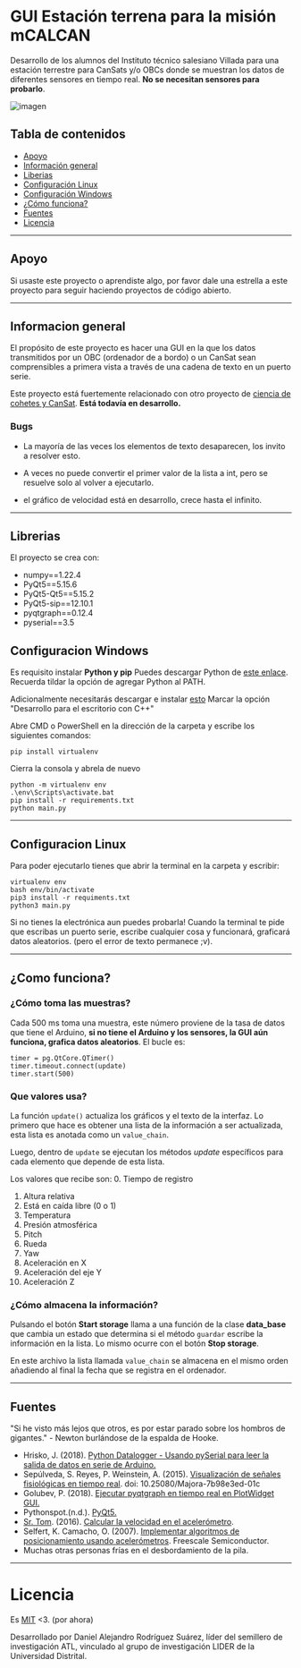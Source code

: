 # GUI Estación terrena para la misión mCALCAN
Desarrollo de los alumnos del Instituto técnico salesiano Villada para una estación terrestre para CanSats y/o OBCs donde se muestran los datos de diferentes sensores en tiempo real. **No se necesitan sensores para probarlo**.

![imagen](https://i.imgur.com/zDY3DnY.gif)

## Tabla de contenidos
* [Apoyo](#apoyo)
* [Información general](#informacion-general)
* [Liberias](#librerias)
* [Configuración Linux](#configuracion-linux)
* [Configuración Windows](#configuracion-windows)
* [¿Cómo funciona?](#como-funciona)
* [Fuentes](#fuentes)
* [Licencia](#licencia)

___
## Apoyo
Si usaste este proyecto o aprendiste algo, por favor dale una estrella a este proyecto para seguir haciendo proyectos de código abierto.
___

## Informacion general
El propósito de este proyecto es hacer una GUI en la que los datos transmitidos por un OBC (ordenador de a bordo) o un CanSat sean comprensibles a primera vista a través de una cadena de texto en un puerto serie.

Este proyecto está fuertemente relacionado con
otro proyecto de [ciencia de cohetes y CanSat](https://github.com/el-NASA/POA). **Está todavía en desarrollo.**

### Bugs
* La mayoría de las veces los elementos de texto desaparecen, los invito a resolver esto.

* A veces no puede convertir el primer valor de la lista a int, pero se resuelve solo al volver a ejecutarlo.

* el gráfico de velocidad está en desarrollo, crece hasta el infinito.
___
## Librerias
El proyecto se crea con:
* numpy==1.22.4
* PyQt5==5.15.6
* PyQt5-Qt5==5.15.2
* PyQt5-sip==12.10.1
* pyqtgraph==0.12.4
* pyserial==3.5

## Configuracion Windows
Es requisito instalar **Python y pip**
Puedes descargar Python de [este enlace](https://www.python.org/ftp/python/3.11.4/python-3.11.4-amd64.exe). Recuerda tildar la opción de agregar Python al PATH.

Adicionalmente necesitarás descargar e instalar [esto](https://aka.ms/vs/17/release/vs_BuildTools.exe) Marcar la opción "Desarrollo para el escritorio con C++"

Abre CMD o PowerShell en la dirección de la carpeta y escribe los siguientes comandos:
```
pip install virtualenv
```
Cierra la consola y abrela de nuevo
```
python -m virtualenv env
.\env\Scripts\activate.bat
pip install -r requirements.txt
python main.py

```

___
## Configuracion Linux
Para poder ejecutarlo tienes que abrir la terminal en la carpeta y escribir:
```
virtualenv env
bash env/bin/activate
pip3 install -r requiments.txt
python3 main.py
```
Si no tienes la electrónica aun puedes probarla! Cuando la terminal te pide que escribas un puerto serie, escribe cualquier cosa y funcionará, graficará datos aleatorios. (pero el error de texto permanece ;v).
___

## ¿Como funciona?
### ¿Cómo toma las muestras?
Cada 500 ms toma una muestra, este número proviene de la tasa de datos que tiene el Arduino, **si no tiene el Arduino y los sensores, la GUI aún funciona, grafica datos aleatorios**. El bucle es:
```
timer = pg.QtCore.QTimer()
timer.timeout.connect(update)
timer.start(500)
```

### Que valores usa?
La función `update()` actualiza los gráficos y el texto de la interfaz. Lo primero que hace es obtener una lista de la información a ser actualizada, esta lista es anotada como un `value_chain`.

Luego, dentro de `update` se ejecutan los métodos *update* específicos para cada elemento que depende de esta lista.

Los valores que recibe son:
0. Tiempo de registro
1. Altura relativa
2. Está en caída libre (0 o 1)
3. Temperatura
4. Presión atmosférica
5. Pitch
6. Rueda
7. Yaw
8. Aceleración en X
9. Aceleración del eje Y
10. Aceleración Z



### ¿Cómo almacena la información?
Pulsando el botón **Start storage** llama a una función de la clase **data_base** que cambia un estado que determina si el método `guardar` escribe la información en la lista. Lo mismo ocurre con el botón **Stop storage**.

En este archivo la lista llamada `value_chain` se almacena en el mismo orden añadiendo al final la fecha que se registra en el ordenador.

___
## Fuentes
"Si he visto más lejos que otros, es por estar parado sobre los hombros de gigantes." - Newton burlándose de la espalda de Hooke.
* Hrisko, J. (2018). [Python Datalogger - Usando pySerial para leer la salida de datos en serie de Arduino.](https://bit.ly/2wQvByM)
* Sepúlveda, S. Reyes, P. Weinstein, A. (2015). [Visualización de señales fisiológicas en tiempo real](https://bit.ly/2XIRzyw). doi: 10.25080/Majora-7b98e3ed-01c
* Golubev, P. (2018). [Ejecutar pyqtgraph en tiempo real en PlotWidget GUI.](https://bit.ly/2VeXSIv)
* Pythonspot.(n.d.). [PyQt5.](https://pythonspot.com/pyqt5/)
* [Sr. Tom](https://bit.ly/3amndEZ). (2016). [Calcular la velocidad en el acelerómetro](https://bit.ly/3acX3nP).
* Selfert, K. Camacho, O. (2007). [Implementar algoritmos de posicionamiento usando acelerómetros](https://bit.ly/2REEH8X). Freescale Semiconductor.
* Muchas otras personas frías en el desbordamiento de la pila.
___
# Licencia
Es [MIT](https://github.com/el-NASA/Estacion-Terrena/blob/master/LICENSE) <3. (por ahora)

Desarrollado por Daniel Alejandro Rodríguez Suárez, líder del semillero de investigación ATL, vinculado al grupo de investigación LIDER de la Universidad Distrital.
